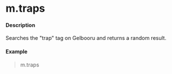 # m.traps

#### Description

Searches the "trap" tag on Gelbooru and returns a random result.

#### Example

> m.traps
